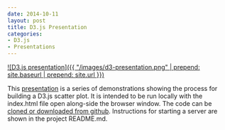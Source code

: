 ```yaml
---
date: 2014-10-11
layout: post
title: D3.js Presentation
categories:
- D3.js
- Presentations
---
```


[![D3.js presentation]({{ "/images/d3-presentation.png" | prepend: site.baseurl | prepend: site.url }})](http://janmilosh.github.io/d3js-presentation/)

This [presentation](http://janmilosh.github.io/d3js-presentation/) is a series of demonstrations showing the process for building a D3.js scatter plot. It is intended to be run locally with the index.html file open along-side the browser window. The code can be [cloned or downloaded from github](http://github.com/janmilosh/d3js-presentation/). Instructions for starting a server are shown in the project README.md.